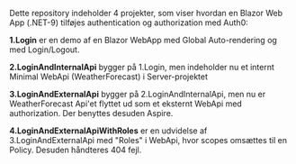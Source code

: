 Dette repository indeholder 4 projekter, som viser hvordan en Blazor Web App (.NET-9) tilføjes authentication og authorization med Auth0:

**1.Login** er en demo af en Blazor WebApp med Global Auto-rendering og med Login/Logout. 

**2.LoginAndInternalApi** bygger på 1.Login, men indeholder nu et internt Minimal WebApi (WeatherForecast) i Server-projektet

**3.LoginAndExternalApi** bygger på 2.LoginAndInternalApi, men nu er WeatherForecast Api'et flyttet ud som et eksternt WebApi med authorization. Der benyttes desuden Aspire.

**4.LoginAndExternalApiWithRoles** er en udvidelse af 3.LoginAndExternalApi med "Roles" i WebApi, hvor scopes omsættes til en Policy. Desuden håndteres 404 fejl.

